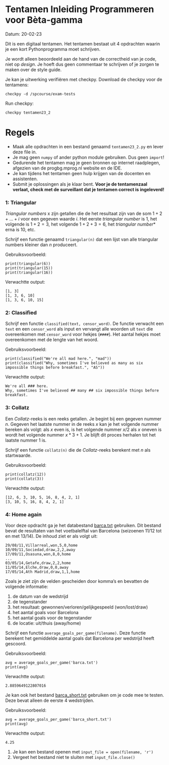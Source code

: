 # Tentamen Inleiding Programmeren voor Bèta-gamma

Datum: 20-02-23

Dit is een digitaal tentamen. Het tentamen bestaat uit 4 opdrachten waarin je een kort Pythonprogramma moet schrijven.

Je wordt alleen beoordeeld aan de hand van de correctheid van je code, niet op _design_. Je hoeft dus geen commentaar te schrijven of je zorgen te maken over de style guide.

Je kan je uitwerking verifiëren met checkpy. Download de checkpy voor de tentamens:

    checkpy -d /spcourse/exam-tests

Run checkpy:

    checkpy tentamen23_2

# Regels

- Maak alle opdrachten in een bestand genaamd `tentamen23_2.py` en lever deze file in.
- Je mag geen `numpy` of ander python module gebruiken. Dus geen `import`!
- Gedurende het tentamen mag je geen bronnen op internet raadplegen, afgezien van de progbg.mprog.nl website en de IDE.
- Je kan tijdens het tentamen geen hulp krijgen van de docenten en assistenten.
- Submit je oplossingen als je klaar bent. **Voor je de tentamenzaal verlaat, check met de surveillant dat je tentamen correct is ingeleverd!**

### 1: Triangular

*Triangular numbers* x zijn getallen die de het resultaat zijn van de som $1 + 2 + \ldots + i$ voor een gegeven waarde $i$. Het eerste *triangular number* is $1$, het volgende is $1 + 2 = 3$, het volgende $1 + 2 + 3 = 6$, het *triangular number** erna is $10$, etc.

Schrijf een functie genaamd `triangular(n)` dat een lijst van alle triangular numbers kleiner dan $n$ produceert.

Gebruiksvoorbeeld:

    print(triangular(6))
    print(triangular(15))
    print(triangular(16))

Verwachtte output:

    [1, 3]
    [1, 3, 6, 10]
    [1, 3, 6, 10, 15]

### 2: Classified

Schrijf een functie `classified(text, censor_word)`. De functie verwacht een `text` en een `censor_word` als input en vervangt alle woorden uit `text` die overeenkomen met `censor_word` voor hekjes (`####`). Het aantal hekjes moet overeenkomen met de lengte van het woord.

Gebruiksvoorbeeld:

    print(classified("We're all mad here.", "mad"))
    print(classified("Why, sometimes I've believed as many as six impossible things before breakfast.", "AS"))

Verwachtte output:

    We're all ### here.
    Why, sometimes I've believed ## many ## six impossible things before breakfast.

### 3: Collatz

Een *Collatz*-reeks is een reeks getallen. Je begint bij een gegeven nummer $n$.  Gegeven het laatste nummer in de reeks $x$ kan je het volgende nummer bereken als volgt: als $x$ even is, is het volgende nummer $x/2$ als $x$ oneven is wordt het volgende nummer $x*3+1$. Je blijft dit proces herhalen tot het laatste nummer $1$ is.

Schrijf een functie `collatz(n)` die de *Collatz*-reeks berekent met $n$ als startwaarde.

Gebruiksvoorbeeld:

    print(collatz(12))
    print(collatz(3))

Verwachtte output:

    [12, 6, 3, 10, 5, 16, 8, 4, 2, 1]
    [3, 10, 5, 16, 8, 4, 2, 1]

### 4: Home again

Voor deze opdracht ga je het databestand [barca.txt](barca.txt) gebruiken. Dit bestand bevat de resultaten van het voetbalelftal van Barcelona (seizoenen 11/12 tot en met 13/14). De inhoud ziet er als volgt uit:

    29/08/11,Villarreal,won,5,0,home
    10/09/11,Sociedad,draw,2,2,away
    17/09/11,Osasuna,won,8,0,home
    ...
    03/05/14,Getafe,draw,2,2,home
    11/05/14,Elche,draw,0,0,away
    17/05/14,Ath Madrid,draw,1,1,home

Zoals je ziet zijn de velden gescheiden door komma’s en bevatten de volgende informatie:

1. de datum van de wedstrijd
2. de tegenstander
3. het resultaat: gewonnen/verloren/gelijkgespeeld (won/lost/draw)
4. het aantal goals voor Barcelona
5. het aantal goals voor de tegenstander
6. de locatie: uit/thuis (away/home)

Schrijf een functie `average_goals_per_game(filename)`. Deze functie berekent het gemiddelde aantal goals dat Barcelona per wedstrijd heeft gescoord.

Gebruiksvoorbeeld:

    avg = average_goals_per_game('barca.txt')
    print(avg)

Verwachtte output:

    2.8859649122807016

Je kan ook het bestand [barca_short.txt](barca_short.txt) gebruiken om je code mee te testen. Deze bevat alleen de eerste 4 wedstrijden.

Gebruiksvoorbeeld:

    avg = average_goals_per_game('barca_short.txt')
    print(avg)

Verwachtte output:

    4.25

1. Je kan een bestand openen met `input_file = open(filename, 'r')`
2. Vergeet het bestand niet te sluiten met `input_file.close()`
